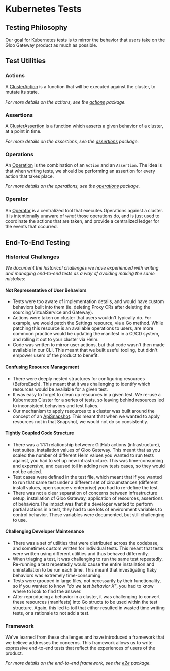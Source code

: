 # Kubernetes Tests

## Testing Philosophy
Our goal for Kubernetes tests is to mirror the behavior that users take on the Gloo Gateway product as much as possible.

## Test Utilities
### Actions
A [ClusterAction](./testutils/actions/action.go) is a function that will be executed against the cluster, to mutate its state.

_For more details on the actions, see the [actions](./testutils/actions) package._

### Assertions
A [ClusterAssertion](./testutils/assertions/assertion.go) is a function which asserts a given behavior of a cluster, at a point in time.

_For more details on the assertions, see the [assertions](./testutils/assertions) package._

### Operations
An [Operation](./testutils/operations/operation.go) is the combination of an `Action` and an `Assertion`. The idea is that when writing tests, we should be performing an assertion for every action that takes place.

_For more details on the operations, see the [operations](./testutils/operations) package._

### Operator
An [Operator](./testutils/operations/operator.go) is a centralized tool that executes Operations against a cluster. It is intentionally unaware of _what_ those operations do, and is just used to coordinate the actions that are taken, and provide a centralized ledger for the events that occurred.

## End-To-End Testing
### Historical Challenges
_We document the historical challenges we have experienced with writing and managing end-to-end tests as a way of avoiding making the same mistakes:_

#### Not Representative of User Behaviors
- Tests were too aware of implementation details, and would have custom behaviors built into them (ie. deleting Proxy CRs after deleting the sourcing VirtualService and Gateway).
- Actions were taken on cluster that users wouldn't typically do. For example, we would patch the Settings resource, via a Go method. While patching this resource is an available operations to users, are more commoon practice would be updating the manifest in a CI/CD system, and rolling it out to your cluster via Helm.
- Code was written to mirror user actions, but that code wasn't then made available in our CLI. This meant that we built useful tooling, but didn't empower users of the product to benefit.

#### Confusing Resource Management
- There were deeply nested structures for configuring resources (BeforeEach). This meant that it was challenging to identify which resources would be available for a given test.
- It was easy to forget to clean up resources in a given test. We re-use a Kubernetes Cluster for a series of tests, so leaving behind resources led to inconsistent behaviors and test flakes.
- Our mechanism to apply resources to a cluster was built around the concept of an [ApiSnapshot](/projects/gloo/pkg/api/v1/gloosnapshot/api_snapshot.sk.go). This meant that when we wanted to apply resources not in that Snapshot, we would not do so consistently.

#### Tightly Coupled Code Structure
- There was a 1:1:1 relationship between: GitHub actions (infrastructure), test suites, installation values of Gloo Gateway. This meant that as you scaled the number of different Helm values you wanted to run tests against, you had to set up new infrastructure. This was time-consuming and expensive, and caused toil in adding new tests cases, so they would not be added.
- Test cases were defined in the test file, which meant that if you wanted to run that same test under a different set of circumstances (different install values, open source v enterprise) you had to re-define the test.
- There was not a clear separation of concerns between infrastructure setup, installation of Gloo Gateway, application of resources, assertions of behaviors.The impact was that if a developer wanted to perform partial actions in a test, they had to use lots of environment variables to control behavior. These variables were documented, but still challenging to use.

#### Challenging Developer Maintenance
- There was a set of utilities that were distributed across the codebase, and sometimes custom written for individual tests. This meant that tests were written using different utilities and thus behaved differently.
- When triaging a test, it was challenging to run the same test repeatedly. Re-running a test repeatedly would cause the entire installation and uninstallation to be run each time. This meant that investigating flaky behaviors was extremely time-consuming.
- Tests were grouped in large files, not necessarily by their functionality, so if you wanted to know _"do we test behavior X"_, you had to know where to look to find the answer.
- After reproducing a behavior in a cluster, it was challenging to convert these resources (manifests) into Go structs to be used within the test structure. Again, this led to toil that either resulted in wasted time writing tests, or a rationale to not add a test.

### Framework
We've learned from these challenges and have introduced a framework that we believe addresses the concerns. This framework allows us to write expressive end-to-end tests that reflect the experiences of users of the product.

_For more details on the end-to-end framework, see the [e2e](./e2e) package._